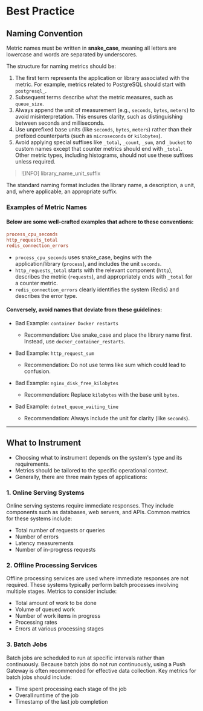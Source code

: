 # Best Practice

## Naming Convention
Metric names must be written in **snake_case**, meaning all letters are lowercase and words are separated by underscores.

The structure for naming metrics should be:
1. The first term represents the application or library associated with the metric. For example, metrics related to PostgreSQL should start with `postgresql_`.
2. Subsequent terms describe what the metric measures, such as `queue_size`.
3. Always append the unit of measurement (e.g., `seconds`, `bytes`, `meters`) to avoid misinterpretation. This ensures clarity, such as distinguishing between seconds and milliseconds.
4. Use unprefixed base units (like `seconds`, `bytes`, `meters`) rather than their prefixed counterparts (such as `microseconds` or `kilobytes`).
5. Avoid applying special suffixes like `_total`, `_count`, `_sum`, and `_bucket` to custom names except that counter metrics should end with `_total`. Other metric types, including histograms, should not use these suffixes unless required.

> ![INFO]
> library_name_unit_suffix

The standard naming format includes the library name, a description, a unit, and, where applicable, an appropriate suffix.

### Examples of Metric Names
#### Below are some well-crafted examples that adhere to these conventions:

```ini
process_cpu_seconds
http_requests_total
redis_connection_errors
```

- `process_cpu_seconds` uses snake_case, begins with the application/library (`process`), and includes the unit `seconds`.
- `http_requests_total` starts with the relevant component (`http`), describes the metric (`requests`), and appropriately ends with `_total` for a counter metric.
- `redis_connection_errors` clearly identifies the system (Redis) and describes the error type.

#### Conversely, avoid names that deviate from these guidelines:
- Bad Example: `container Docker restarts`
    - Recommendation: Use snake_case and place the library name first. Instead, use `docker_container_restarts`.

- Bad Example: `http_request_sum`
    - Recommendation: Do not use terms like sum which could lead to confusion.

- Bad Example: `nginx_disk_free_kilobytes`
    - Recommendation: Replace `kilobytes` with the base unit `bytes`.

- Bad Example: `dotnet_queue_waiting_time`
    - Recommendation: Always include the unit for clarity (like `seconds`).

---

## What to Instrument
- Choosing what to instrument depends on the system's type and its requirements. 
- Metrics should be tailored to the specific operational context. 
- Generally, there are three main types of applications:

### 1. Online Serving Systems
Online serving systems require immediate responses. They include components such as databases, web servers, and APIs. Common metrics for these systems include:
- Total number of requests or queries
- Number of errors
- Latency measurements
- Number of in-progress requests

### 2. Offline Processing Services
Offline processing services are used where immediate responses are not required. These systems typically perform batch processes involving multiple stages. Metrics to consider include:
- Total amount of work to be done
- Volume of queued work
- Number of work items in progress
- Processing rates
- Errors at various processing stages

### 3. Batch Jobs
Batch jobs are scheduled to run at specific intervals rather than continuously. Because batch jobs do not run continuously, using a Push Gateway is often recommended for effective data collection. Key metrics for batch jobs should include:
- Time spent processing each stage of the job
- Overall runtime of the job
- Timestamp of the last job completion
